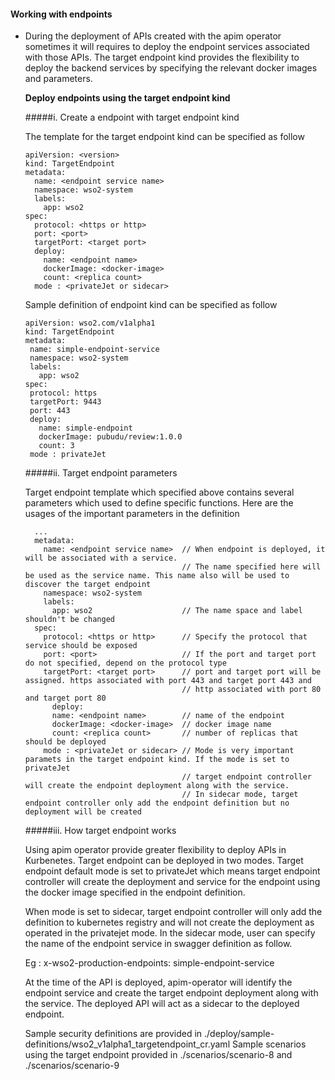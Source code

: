 #### Working with endpoints 

- During the deployment of APIs created with the apim operator sometimes it will requires to deploy the endpoint services
  associated with those APIs. The target endpoint kind provides the flexibility to deploy the backend services by specifying the 
  relevant docker images and parameters. 

   **Deploy endpoints using the target endpoint kind**
   
    #####i. Create a endpoint with target endpoint kind
    
    The template for the target endpoint kind can be specified as follow
    
   ```
   apiVersion: <version>
   kind: TargetEndpoint
   metadata:
     name: <endpoint service name>
     namespace: wso2-system
     labels:
       app: wso2
   spec:
     protocol: <https or http>
     port: <port>
     targetPort: <target port>
     deploy:
       name: <endpoint name>
       dockerImage: <docker-image>
       count: <replica count>
     mode : <privateJet or sidecar>
   ```
   Sample definition of endpoint kind can be specified as follow
   
    ```
   apiVersion: wso2.com/v1alpha1
   kind: TargetEndpoint
   metadata:
     name: simple-endpoint-service
     namespace: wso2-system
     labels:
       app: wso2
   spec:
     protocol: https
     targetPort: 9443
     port: 443
     deploy:
       name: simple-endpoint
       dockerImage: pubudu/review:1.0.0
       count: 3
     mode : privateJet
    ```
    
    #####ii. Target endpoint parameters
    
    Target endpoint template which specified above contains several parameters which used to define specific functions.
    Here are the usages of the important parameters in the definition
    
     ```
       ...
       metadata:
         name: <endpoint service name>  // When endpoint is deployed, it will be associated with a service. 
                                        // The name specified here will be used as the service name. This name also will be used to discover the target endpoint
         namespace: wso2-system
         labels:
           app: wso2                    // The name space and label shouldn't be changed 
       spec:
         protocol: <https or http>      // Specify the protocol that service should be exposed
         port: <port>                   // If the port and target port do not specified, depend on the protocol type
         targetPort: <target port>      // port and target port will be assigned. https associated with port 443 and target port 443 and
                                        // http associated with port 80 and target port 80     
           deploy:                       
           name: <endpoint name>        // name of the endpoint 
           dockerImage: <docker-image>  // docker image name
           count: <replica count>       // number of replicas that should be deployed
         mode : <privateJet or sidecar> // Mode is very important paramets in the target endpoint kind. If the mode is set to privateJet
                                        // target endpoint controller will create the endpoint deployment along with the service.
                                        // In sidecar mode, target endpoint controller only add the endpoint definition but no deployment will be created 
     ```
    
    #####iii. How target endpoint works
    
    Using apim operator provide greater flexibility to deploy APIs in Kurbenetes. Target endpoint can be deployed in two modes. Target endpoint
    default mode is set to privateJet which means target endpoint controller will create the deployment and service for the endpoint using the
    docker image specified in the endpoint definition. 
    
    When mode is set to sidecar, target endpoint controller will only add the definition to kubernetes registry and will not create the deployment
    as operated in the privatejet mode. In the sidecar mode, user can specify the name of the endpoint service in swagger definition as follow.
      
    Eg : x-wso2-production-endpoints: simple-endpoint-service
    
    At the time of the API is deployed, apim-operator will identify the endpoint service and create the target endpoint deployment along with the
    service. The deployed API will act as a sidecar to the deployed endpoint.
  
    
   Sample security definitions are provided in ./deploy/sample-definitions/wso2_v1alpha1_targetendpoint_cr.yaml
   Sample scenarios using the target endpoint provided in ./scenarios/scenario-8 and ./scenarios/scenario-9
